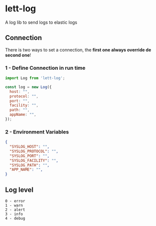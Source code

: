 # lett-log

A log lib to send logs to elastic logs

## Connection

There is two ways to set a connection, the **first one always override de second one**!

### 1 - Define Connection in run time

```js
import Log from 'lett-log';

const log = new Log({
  host: "",
  protocol: "",
  port: "",
  facility: "",
  path: "",
  appName: "",
});
```

### 2 - Environment Variables

```json
{
  "SYSLOG_HOST": "",
  "SYSLOG_PROTOCOL": "",
  "SYSLOG_PORT": "",
  "SYSLOG_FACILITY": "",
  "SYSLOG_PATH": "",
  "APP_NAME": "",
}
```

## Log level
```
0 - error
1 - warn
2 - alert
3 - info
4 - debug
```

